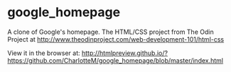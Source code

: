 google_homepage
===============

A clone of Google's homepage. The HTML/CSS project from The Odin Project at http://www.theodinproject.com/web-development-101/html-css

View it in the browser at:
http://htmlpreview.github.io/?https://github.com/CharlotteM/google_homepage/blob/master/index.html